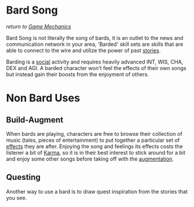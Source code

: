 # Bard Song
*return to [Game Mechanics](README.md)*

Bard Song is not literally the song of bards, it is an outlet to the news and communication network in your area, 'Barded' skill sets are skills that are able to connect to the wire and utilize the power of past [stories](story.md).

Barding is a [social](social.md) activity and requires heavily advanced INT, WIS, CHA, DEX and AGI. A barded character won't feel the effects of their own songs but instead gain their boosts from the enjoyment of others.

# Non Bard Uses


## Build-Augment

When bards are playing, characters are free to browse their collection of music (tales, pieces of entertainment) to put together a particular set of [effects](effects.md) they are after. Enjoying the song and feelings its effects costs the listener a bit of [Karma](karma.md), so it is in their best interest to stick around for a bit and enjoy some other songs before taking off with the [augmentation](augmentation.md).

## Questing

Another way to use a bard is to draw quest inspiration from the stories that you see.
